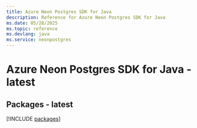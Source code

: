 ```yaml
---
title: Azure Neon Postgres SDK for Java
description: Reference for Azure Neon Postgres SDK for Java
ms.date: 05/28/2025
ms.topic: reference
ms.devlang: java
ms.service: neonpostgres
---
```

# Azure Neon Postgres SDK for Java - latest
## Packages - latest
[!INCLUDE [packages](neon-postgres-index.md)]